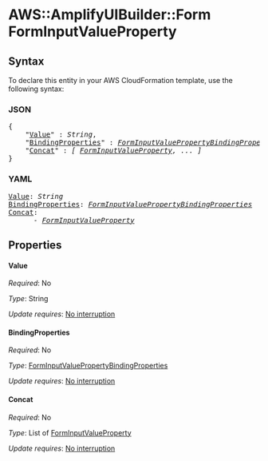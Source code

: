 # AWS::AmplifyUIBuilder::Form FormInputValueProperty

## Syntax

To declare this entity in your AWS CloudFormation template, use the following syntax:

### JSON

<pre>
{
    "<a href="#value" title="Value">Value</a>" : <i>String</i>,
    "<a href="#bindingproperties" title="BindingProperties">BindingProperties</a>" : <i><a href="forminputvaluepropertybindingproperties.md">FormInputValuePropertyBindingProperties</a></i>,
    "<a href="#concat" title="Concat">Concat</a>" : <i>[ <a href="forminputvalueproperty.md">FormInputValueProperty</a>, ... ]</i>
}
</pre>

### YAML

<pre>
<a href="#value" title="Value">Value</a>: <i>String</i>
<a href="#bindingproperties" title="BindingProperties">BindingProperties</a>: <i><a href="forminputvaluepropertybindingproperties.md">FormInputValuePropertyBindingProperties</a></i>
<a href="#concat" title="Concat">Concat</a>: <i>
      - <a href="forminputvalueproperty.md">FormInputValueProperty</a></i>
</pre>

## Properties

#### Value

_Required_: No

_Type_: String

_Update requires_: [No interruption](https://docs.aws.amazon.com/AWSCloudFormation/latest/UserGuide/using-cfn-updating-stacks-update-behaviors.html#update-no-interrupt)

#### BindingProperties

_Required_: No

_Type_: <a href="forminputvaluepropertybindingproperties.md">FormInputValuePropertyBindingProperties</a>

_Update requires_: [No interruption](https://docs.aws.amazon.com/AWSCloudFormation/latest/UserGuide/using-cfn-updating-stacks-update-behaviors.html#update-no-interrupt)

#### Concat

_Required_: No

_Type_: List of <a href="forminputvalueproperty.md">FormInputValueProperty</a>

_Update requires_: [No interruption](https://docs.aws.amazon.com/AWSCloudFormation/latest/UserGuide/using-cfn-updating-stacks-update-behaviors.html#update-no-interrupt)

